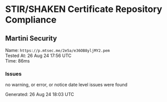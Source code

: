 # STIR/SHAKEN Certificate Repository Compliance

## Martini Security

Name: `https://p.mtsec.me/2e5a/e36OB8yljMY2.pem`\
Tested At: 26 Aug 24 17:56 UTC\
Time: 86ms

### Issues

no warning, or error, or notice date level issues were found

Generated: 26 Aug 24 18:03 UTC
